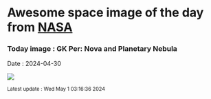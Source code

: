
# Awesome space image of the day from [NASA](https://api.nasa.gov/)

### Today image : GK Per: Nova and Planetary Nebula
Date : 2024-04-30

![](https://apod.nasa.gov/apod/image/2404/GKPerWide_DSC_960.jpg)

<small>Latest update : Wed May  1 03:16:36 2024</small>
        